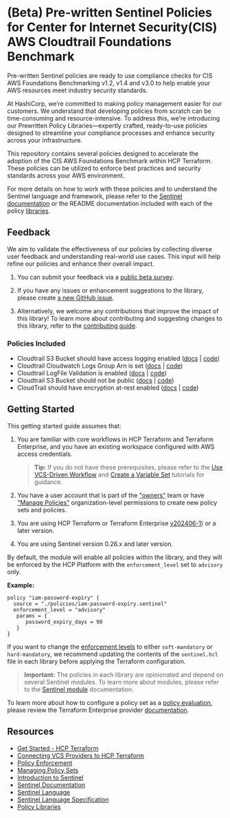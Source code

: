 # (Beta) Pre-written Sentinel Policies for Center for Internet Security(CIS) AWS Cloudtrail Foundations Benchmark

Pre-written Sentinel policies are ready to use compliance checks for CIS AWS Foundations Benchmarking v1.2, v1.4 and v3.0 to help enable your AWS resources meet industry security standards.

At HashiCorp, we’re committed to making policy management easier for our customers. We understand that developing policies from scratch can be time-consuming and resource-intensive. To address this, we’re introducing our Prewritten Policy Libraries—expertly crafted, ready-to-use policies designed to streamline your compliance processes and enhance security across your infrastructure.

This repository contains several policies designed to accelerate the adoption of the CIS AWS Foundations Benchmark within HCP Terraform. These policies can be utilized to enforce best practices and security standards across your AWS environment.

For more details on how to work with these policies and to understand the Sentinel language and framework, please refer to the [Sentinel documentation](https://developer.hashicorp.com/sentinel/) or the README documentation included with each of the policy [libraries](https://github.com/hashicorp/policy-library-cis-aws-cloudtrail-terraform/blob/main/docs/policies).

## Feedback

We aim to validate the effectiveness of our policies by collecting diverse user feedback and understanding real-world use cases. This input will help refine our policies and enhance their overall impact. 

1. You can submit your feedback via a [public beta survey](https://docs.google.com/forms/d/e/1FAIpQLScswwLMaVaRuYRGJzDjNiycwM4BUa_gAIsAE_zOPdgyFeLXCA/viewform).

2. If you have any issues or enhancement suggestions to the library, please create [a new GitHub issue](https://github.com/hashicorp/policy-library-cis-aws-cloudtrail-terraform/issues/new).

3. Alternatively, we welcome any contributions that improve the impact of this library! To learn more about contributing and suggesting changes to this library, refer to the [contributing guide](https://github.com/hashicorp/policy-library-cis-aws-cloudtrail-terraform/blob/main/CONTRIBUTING.md).

### Policies Included

- Cloudtrail S3 Bucket should have access logging enabled ([docs](https://github.com/hashicorp/policy-library-cis-aws-cloudtrail-terraform/blob/main/docs/policies/cloudtrail-bucket-access-logging-enabled.md) | [code](https://github.com/hashicorp/policy-library-cis-aws-cloudtrail-terraform/blob/main/policies/cloudtrail-bucket-access-logging-enabled.sentinel))
- Cloudtrail Cloudwatch Logs Group Arn is set ([docs](https://github.com/hashicorp/policy-library-cis-aws-cloudtrail-terraform/blob/main/docs/policies/cloudtrail-cloudwatch-logs-group-arn-present.md) | [code](https://github.com/hashicorp/policy-library-cis-aws-cloudtrail-terraform/blob/main/policies/cloudtrail-cloudwatch-logs-group-arn-present.sentinel))
- Cloudtrail LogFile Validation is enabled ([docs](https://github.com/hashicorp/policy-library-cis-aws-cloudtrail-terraform/blob/main/docs/policies/cloudtrail-log-file-validation-enabled.md) | [code](https://github.com/hashicorp/policy-library-cis-aws-cloudtrail-terraform/blob/main/policies/cloudtrail-log-file-validation-enabled.sentinel))
- Cloudtrail S3 Bucket should not be public ([docs](https://github.com/hashicorp/policy-library-cis-aws-cloudtrail-terraform/blob/main/docs/policies/cloudtrail-logs-bucket-not-public.md) | [code](https://github.com/hashicorp/policy-library-cis-aws-cloudtrail-terraform/blob/main/policies/cloudtrail-logs-bucket-not-public.sentinel))
- CloudTrail should have encryption at-rest enabled ([docs](https://github.com/hashicorp/policy-library-cis-aws-cloudtrail-terraform/blob/main/docs/policies/cloudtrail-server-side-encryption-enabled.md) | [code](https://github.com/hashicorp/policy-library-cis-aws-cloudtrail-terraform/blob/main/policies/cloudtrail-server-side-encryption-enabled.sentinel))

## Getting Started

This getting started guide assumes that:

1. You are familiar with core workflows in HCP Terraform and Terraform Enterprise, and you have an existing workspace configured with AWS access credentials.

   > **Tip:** If you do not have these prerequisites, please refer to the [Use VCS-Driven Workflow](https://developer.hashicorp.com/terraform/tutorials/cloud-get-started/cloud-vcs-change) and [Create a Variable Set](https://developer.hashicorp.com/terraform/tutorials/cloud-get-started/cloud-create-variable-set) tutorials for guidance.

2. You have a user account that is part of the ["owners"](https://developer.hashicorp.com/terraform/cloud-docs/users-teams-organizations/permissions#organization-owners) team or have ["Manage Policies"](https://developer.hashicorp.com/terraform/cloud-docs/users-teams-organizations/permissions#manage-policies) organization-level permissions to create new policy sets and policies.

3. You are using HCP Terraform or Terraform Enterprise [v202406-1](https://developer.hashicorp.com/terraform/enterprise/releases/2024/v202406-1)) or a later version.

4. You are using Sentinel version 0.26.x and later version.

By default, the module will enable all policies within the library, and they will be enforced by the HCP Platform with the `enforcement_level` set to `advisory` only.

**Example:**
```
policy "iam-password-expiry" {
  source = "./policies/iam-password-expiry.sentinel"
  enforcement_level = "advisory"
   params = {
      password_expiry_days = 90
   }
}
```

If you want to change the [enforcement levels](https://developer.hashicorp.com/sentinel/docs/concepts/enforcement-levels) to either `soft-mandatory` or `hard-mandatory`, we recommend updating the contents of the `sentinel.hcl` file in each library before applying the Terraform configuration.

> **Important:**
The policies in each library are opinionated and depend on several Sentinel modules. To learn more about modules, please refer to the [Sentinel module](https://developer.hashicorp.com/sentinel/docs/extending/modules) documentation.
>
To learn more about how to configure a policy set as a [policy evaluation](https://developer.hashicorp.com/terraform/cloud-docs/policy-enforcement/manage-policy-sets#policy-evaluations), please review the Terraform Enterprise provider [documentation](https://registry.terraform.io/providers/hashicorp/tfe/latest/docs/resources/policy_set#agent_enabled).

## Resources

- [Get Started - HCP Terraform](https://developer.hashicorp.com/terraform/tutorials/cloud-get-started)
- [Connecting VCS Providers to HCP Terraform](https://developer.hashicorp.com/terraform/cloud-docs/vcs)
- [Policy Enforcement](https://developer.hashicorp.com/terraform/cloud-docs/policy-enforcement)
- [Managing Policy Sets](https://developer.hashicorp.com/terraform/cloud-docs/policy-enforcement/manage-policy-sets)
- [Introduction to Sentinel](https://developer.hashicorp.com/sentinel/intro/what)
- [Sentinel Documentation](https://developer.hashicorp.com/sentinel/docs)
- [Sentinel Language](https://developer.hashicorp.com/sentinel/docs/language/)
- [Sentinel Language Specification](https://developer.hashicorp.com/sentinel/docs/language/spec)
- [Policy Libraries](https://registry.terraform.io/browse/policies)
